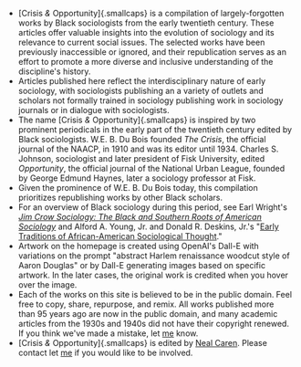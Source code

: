 * [Crisis *&* Opportunity]{.smallcaps} is a compilation of largely-forgotten works by Black sociologists from the early twentieth century. These articles offer valuable insights into the evolution of sociology and its relevance to current social issues. The selected works have been previously inaccessible or ignored, and their republication serves as an effort to promote a more diverse and inclusive understanding of the discipline's history.
* Articles published here reflect the interdisciplinary nature of early sociology, with sociologists publishing an a variety of outlets and scholars not formally trained in sociology publishing work in sociology journals or in dialogue with sociologists.  
* The name [Crisis *&* Opportunity]{.smallcaps} is inspired by two prominent periodicals in the early part of the twentieth century edited by Black sociologists. W.E. B. Du Bois founded *The Crisis*, the official journal of the NAACP, in 1910 and was its editor until 1934. Charles S. Johnson, sociologist and later president of Fisk University, edited *Opportunity*, the official journal of the National Urban League, founded by George Edmund Haynes, later a sociology professor at Fisk.
* Given the prominence of W.E. B. Du Bois today, this compilation prioritizes republishing  works by other Black scholars. 
* For an overview of Black sociology during this period, see Earl Wright's *[Jim Crow Sociology: The Black and Southern Roots of American Sociology](https://ucincinnatipress.uc.edu/9781947602571/jim-crow-sociology/)* and Alford A. Young, Jr. and Donald R. Deskins, Jr.'s "[Early Traditions of African-American Sociological Thought](https://www.annualreviews.org/doi/abs/10.1146/annurev.soc.27.1.445)."
* Artwork on the homepage is created using OpenAI's Dall-E with variations on the prompt "abstract Harlem renaissance woodcut style of Aaron Douglas" or by Dall-E  generating images based on specific artwork. In the later cases, the original work is credited when you hover over the image.
* Each of the works on this site is believed to be in the public domain. Feel free to copy, share, repurpose, and remix. All works published more than 95 years ago are now in the public domain, and many academic articles from the 1930s and 1940s did not have their copyright renewed. If you think we've made a mistake, let [me](mailto:neal.caren@unc.edu) know.
* [Crisis *&* Opportunity]{.smallcaps} is edited by [Neal Caren](https://nealcaren.org). Please contact let [me](mailto:neal.caren@unc.edu) if you would like to be involved.